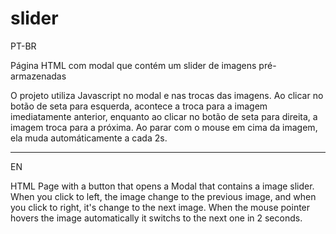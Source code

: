 # slider

PT-BR

Página HTML com modal que contém um slider de imagens pré-armazenadas

O projeto utiliza Javascript no modal e nas trocas das imagens.
Ao clicar no botão de seta para esquerda, acontece a troca para a imagem imediatamente anterior, enquanto ao clicar no botão de seta para direita, a imagem troca para a próxima.
Ao parar com o mouse em cima da imagem, ela muda automáticamente a cada 2s.

--------------------------------------------------------
EN

HTML Page with a button that opens a Modal that contains a image slider.
When you click to left, the image change to the previous image, and when you click to right, it's change to the next image.
When the mouse pointer hovers the image automatically it switchs to the next one in 2 seconds.
